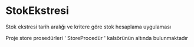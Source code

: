 # StokEkstresi
Stok ekstresi tarih aralığı ve kritere göre stok hesaplama uygulaması

Proje store prosedürleri ' StoreProcedür ' kalsörünün altında bulunmaktadır
